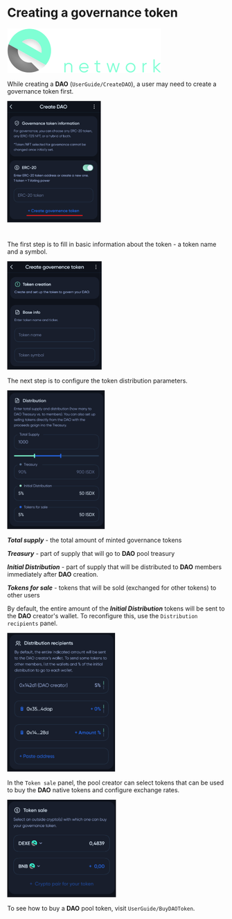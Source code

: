 # Creating a governance token

![Logo](../img/logoDeXe.svg)

While creating a **DAO** (`UserGuide/CreateDAO`), a user may need to create a governance token first.

<img src="../img/userGuideToken/userGuideImg_CreateTokenDAO.png" height="280" />

#

The first step is to fill in basic information about the token - a token name and a symbol.

<img src="../img/userGuideToken/userGuideImg_CreateTokenBase.png" height="250" />

The next step is to configure the token distribution parameters.

<img src="../img/userGuideToken/userGuideImg_CreateTokenDistribution.png" height="320" />

***Total supply*** - the total amount of minted governance tokens

***Treasury*** - part of supply that will go to **DAO** pool treasury

***Initial Distribution*** - part of supply that will be distributed to **DAO** members immediately after **DAO** creation.

***Tokens for sale*** - tokens that will be sold (exchanged for other tokens) to other users

By default, the entire amount of the ***Initial Distribution*** tokens will be sent to the **DAO** creator's wallet. To reconfigure this, use the `Distribution recipients` panel.

<img src="../img/userGuideToken/userGuideImg_CreateTokenDistributionInitial.png" height="320" />

In the `Token sale` panel, the pool creator can select tokens that can be used to buy the **DAO** native tokens and configure exchange rates.

<img src="../img/userGuideToken/userGuideImg_CreateTokenSale.png" height="225" />

To see how to buy a **DAO** pool token, visit `UserGuide/BuyDAOToken`.
